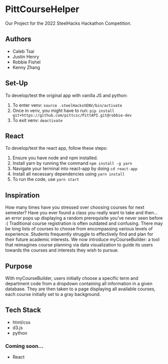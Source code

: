 # PittCourseHelper
Our Project for the 2022 SteelHacks Hackathon Competition.

## Authors
- Caleb Tsai
- Justin Henry
- Robbie Fishel
- Kenny Zhang

## Set-Up
To develop/test the original app with vanilla JS and python:

1. To enter venv: `source .steelHacksVENV/bin/activate`
2. Once in venv, you might have to run: `pip install git+https://github.com/pittcsc/PittAPI.git@robbie-dev`
3. To exit venv: `deactivate`

## React
To develop/test the react app, follow these steps:

1. Ensure you have node and npm installed.
2. Install yarn by running the command `npm install -g yarn`
3. Navigate your terminal into react-app by doing `cd react-app`
4. Install all necessary dependencies using `yarn install`
5. To run the code, use `yarn start`

## Inspiration
How many times have you stressed over choosing courses for next semester? Have you ever found a class you really want to take and then... an error pops up displaying a random prerequisite you've never seen before :( Traditional course registration is often outdated and confusing. There may be long lists of courses to choose from encompassing various levels of experience. Students frequently struggle to effectively find and plan for their future academic interests. We now introduce myCourseBuilder: a tool that reimagines course planning via data visualization to guide its users towards the courses and interests they wish to pursue.

## Purpose
With myCourseBuilder, users initially choose a specific term and department code from a dropdown  containing all information in a given database. They are then taken to a page displaying all available courses, each course initially set to a gray background. 

## Tech Stack
- html/css
- d3.js
- python

### Coming soon...
- React